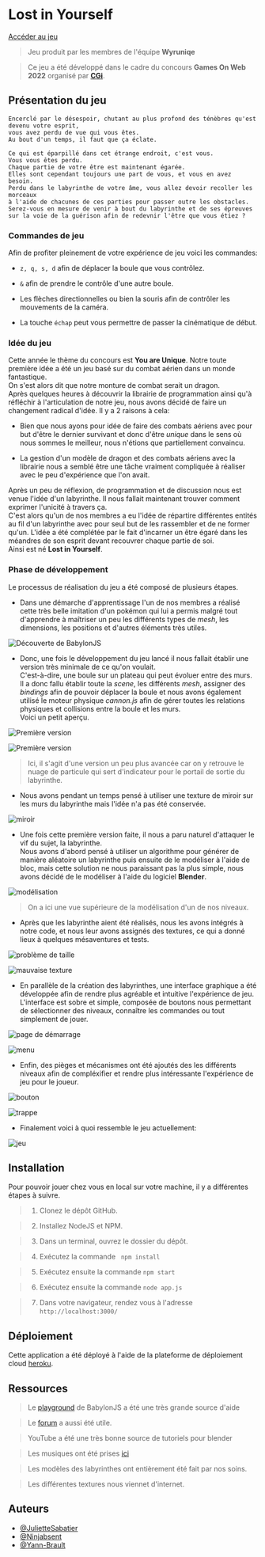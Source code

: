 # Lost in Yourself

[Accéder au jeu]()

> Jeu produit par les membres de l'équipe **Wyruniqe**

> Ce jeu a été développé dans le cadre du concours **Games On Web 2022** organisé par [**CGi**](https://www.cgi.com/france/fr-fr/event/games-on-web-2022).

## Présentation du jeu

```
Encerclé par le désespoir, chutant au plus profond des ténèbres qu'est devenu votre esprit,  
vous avez perdu de vue qui vous êtes. 
Au bout d'un temps, il faut que ça éclate.

Ce qui est éparpillé dans cet étrange endroit, c'est vous. 
Vous vous êtes perdu. 
Chaque partie de votre être est maintenant égarée.  
Elles sont cependant toujours une part de vous, et vous en avez besoin. 
Perdu dans le labyrinthe de votre âme, vous allez devoir recoller les morceaux  
à l'aide de chacunes de ces parties pour passer outre les obstacles.
Serez-vous en mesure de venir à bout du labyrinthe et de ses épreuves  
sur la voie de la guérison afin de redevnir l'être que vous étiez ? 

```

### Commandes de jeu 

Afin de profiter pleinement de votre expérience de jeu voici les commandes:

- ``` z, q, s, d ``` afin de déplacer la boule que vous contrôlez.

- ``` & ``` afin de prendre le contrôle d'une autre boule.

- Les flèches directionnelles ou bien la souris afin de contrôler les mouvements de la caméra.

- La touche ```échap``` peut vous permettre de passer la cinématique de début.

### Idée du jeu

Cette année le thème du concours est **You are Unique**.
Notre toute première idée a été un jeu basé sur du combat aérien dans un monde fantastique.  
On s'est alors dit que notre monture de combat serait un dragon.  
Après quelques heures à découvrir la librairie de programmation ainsi qu'à réfléchir à l'articulation de notre jeu, nous avons décidé de faire un changement radical d'idée. Il y a 2 raisons à cela:

- Bien que nous ayons pour idée de faire des combats aériens avec pour but d'être le dernier survivant et donc d'être *unique* dans le sens où nous sommes le meilleur, nous n'étions que partiellement convaincu.

- La gestion d'un modèle de dragon et des combats aériens avec la librairie nous a semblé être une tâche vraiment compliquée à réaliser avec le peu d'expérience que l'on avait.

Après un peu de réflexion, de programmation et de discussion nous est venue l'idée d'un labyrinthe. Il nous fallait maintenant trouver comment exprimer l'unicité à travers ça.  
C'est alors qu'un de nos membres a eu l'idée de répartire différentes entités au fil d'un labyrinthe avec pour seul but de les rassembler et de ne former qu'un. L'idée a été complétée par le fait d'incarner un être égaré dans les méandres de son esprit devant recouvrer chaque partie de soi.  
Ainsi est né **Lost in Yourself**.

### Phase de développement

Le processus de réalisation du jeu a été composé de plusieurs étapes.

- Dans une démarche d'apprentissage l'un de nos membres a réalisé cette très belle imitation d'un pokémon qui lui a permis malgré tout d'apprendre à maîtriser un peu les différents types de *mesh*, les dimensions, les positions et d'autres éléments très utiles.

![Découverte de BabylonJS](/images/readme/pr%C3%A9mice.png)

- Donc, une fois le développement du jeu lancé il nous fallait établir une version très minimale de ce qu'on voulait.  
C'est-à-dire, une boule sur un plateau qui peut évoluer entre des murs.  
Il a donc fallu établir toute la *scene*, les différents *mesh*, assigner des *bindings* afin de pouvoir déplacer la boule et nous avons également utilisé le moteur physique *cannon.js* afin de gérer toutes les relations physiques et collisions entre la boule et les murs.  
Voici un petit aperçu.  

![Première version](/images/readme/avant-blender1.png)  

![Première version](/images/readme/avant-blender2.png)

> Ici, il s'agit d'une version un peu plus avancée car on y retrouve le nuage de particule qui sert d'indicateur pour le portail de sortie du labyrinthe. 

- Nous avons pendant un temps pensé à utiliser une texture de miroir sur les murs du labyrinthe mais l'idée n'a pas été conservée.

![miroir](/images/readme/miroir.png)  


- Une fois cette première version faite, il nous a paru naturel d'attaquer le vif du sujet, la labyrinthe.  
Nous avons d'abord pensé à utiliser un algorithme pour générer de manière aléatoire un labyrinthe puis ensuite de le modéliser à l'aide de bloc, mais cette solution ne nous paraissant pas la plus simple, nous avons décidé de le modéliser à l'aide du logiciel **Blender**.

![modélisation](/images/readme/blender.png)  

> On a ici une vue supérieure de la modélisation d'un de nos niveaux.

- Après que les labyrinthe aient été réalisés, nous les avons intégrés à notre code, et nous leur avons assignés des textures, ce qui a donné lieux à quelques mésaventures et tests.

![problème de taille](/images/readme/scaling.png)  

![mauvaise texture](/images/readme/floor-is-lava.png)  

- En parallèle de la création des labyrinthes, une interface graphique a été développée afin de rendre plus agréable et intuitive l'expérience de jeu.  
L'interface est sobre et simple, composée de boutons nous permettant de sélectionner des niveaux, connaître les commandes ou tout simplement de jouer.

![page de démarrage](/images/readme/d%C3%A9marrage.png)  

![menu](/images/readme/menu.png)  

- Enfin, des pièges et mécanismes ont été ajoutés des les différents niveaux afin de compléxifier et rendre plus intéressante l'expérience de jeu pour le joueur.  

![bouton](/images/readme/bouton.png)  

![trappe](/images/readme/pi%C3%A8ge.jpg)  

- Finalement voici à quoi ressemble le jeu actuellement:

![jeu](/images/readme/jeu.png)  


## Installation

Pour pouvoir jouer chez vous en local sur votre machine, il y a différentes étapes à suivre.

> 1. Clonez le dépôt GitHub.

> 2. Installez NodeJS et NPM.

> 3. Dans un terminal, ouvrez le dossier du dépôt.

> 4. Exécutez la commande ``` npm install```

> 5. Exécutez ensuite la commande ```npm start```

> 6. Exécutez ensuite la commande ```node app.js```

> 7. Dans votre navigateur, rendez vous à l'adresse ```http://localhost:3000/```

## Déploiement

Cette application a été déployé à l'aide de la plateforme de déploiement cloud 
[heroku](https://www.heroku.com/).  

## Ressources

> Le [playground](https://playground.babylonjs.com/) de BabylonJS a été une très grande source d'aide

> Le [forum](https://forum.babylonjs.com/) a aussi été utile.

> YouTube a été une très bonne source de tutoriels pour blender

> Les musiques ont été prises [ici](https://mixkit.co/free-sound-effects/game)

> Les modèles des labyrinthes ont entièrement été fait par nos soins.

> Les différentes textures nous viennet d'internet.

## Auteurs

- [@JulietteSabatier](https://github.com/JulietteSabatier)
- [@Ninjabsent](https://github.com/Ninjabsent)
- [@Yann-Brault](https://github.com/Yann-Brault)

